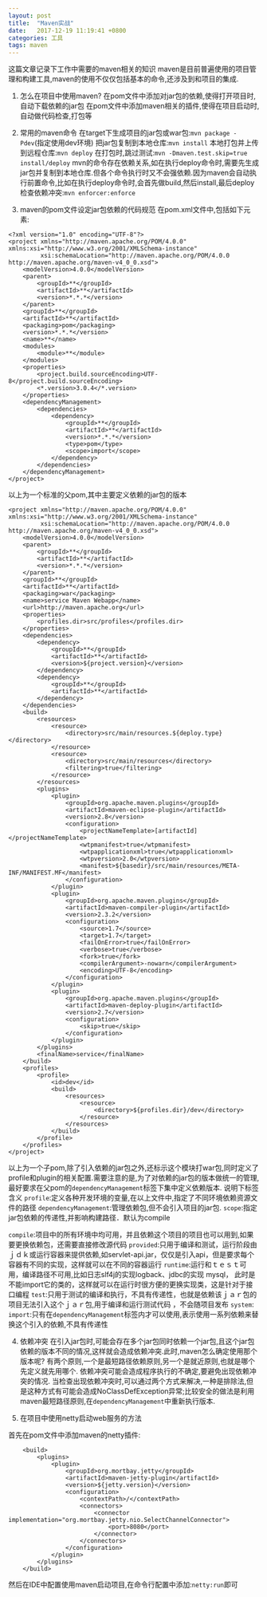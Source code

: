 ```yaml
---
layout: post
title:  "Maven实战"
date:   2017-12-19 11:19:41 +0800
categories: 工具
tags: maven
---
```


这篇文章记录下工作中需要的maven相关的知识
maven是目前普遍使用的项目管理和构建工具,maven的使用不仅仅包括基本的命令,还涉及到和项目的集成.
1. 怎么在项目中使用maven?
在pom文件中添加对jar包的依赖,使得打开项目时,自动下载依赖的jar包
在pom文件中添加maven相关的插件,使得在项目启动时,自动做代码检查,打包等


2. 常用的maven命令
在target下生成项目的jar包或war包:`mvn package -Pdev`(指定使用dev环境)
把jar包复制到本地仓库:`mvn install`
本地打包并上传到远程仓库:`mvn deploy`
在打包时,跳过测试:`mvn -Dmaven.test.skip=true install/deploy`
mvn的命令存在依赖关系,如在执行deploy命令时,需要先生成jar包并复制到本地仓库.但各个命令执行时又不会强依赖.因为maven会自动执行前置命令,比如在执行deploy命令时,会首先做build,然后install,最后deploy
检查依赖冲突:`mvn enforcer:enforce`
3. maven的pom文件设定jar包依赖的代码规范
在pom.xml文件中,包括如下元素:
~~~
<?xml version="1.0" encoding="UTF-8"?>
<project xmlns="http://maven.apache.org/POM/4.0.0" xmlns:xsi="http://www.w3.org/2001/XMLSchema-instance"
         xsi:schemaLocation="http://maven.apache.org/POM/4.0.0 http://maven.apache.org/maven-v4_0_0.xsd">
    <modelVersion>4.0.0</modelVersion>
    <parent>
        <groupId>**</groupId>
        <artifactId>**</artifactId>
        <version>*.*.*</version>
    </parent>
    <groupId>**</groupId>
    <artifactId>**</artifactId>
    <packaging>pom</packaging>
    <version>*.*.*</version>
    <name>**</name>
    <modules>
        <module>**</module>
    </modules>
    <properties>
        <project.build.sourceEncoding>UTF-8</project.build.sourceEncoding>    
        <*.version>3.0.4</*.version>    
    </properties>
    <dependencyManagement>
        <dependencies>
            <dependency>
                <groupId>**</groupId>
                <artifactId>**</artifactId>
                <version>*.*.*</version>
                <type>pom</type>
                <scope>import</scope>
            </dependency>            
        </dependencies>
    </dependencyManagement>
</project>
~~~
以上为一个标准的父pom,其中主要定义依赖的jar包的版本

~~~
<project xmlns="http://maven.apache.org/POM/4.0.0" xmlns:xsi="http://www.w3.org/2001/XMLSchema-instance"
         xsi:schemaLocation="http://maven.apache.org/POM/4.0.0 http://maven.apache.org/maven-v4_0_0.xsd">
    <modelVersion>4.0.0</modelVersion>
    <parent>
        <groupId>**</groupId>
        <artifactId>**</artifactId>
        <version>*.*.*</version>
    </parent>
    <groupId>**</groupId>
    <artifactId>**</artifactId>
    <packaging>war</packaging>
    <name>service Maven Webapp</name>
    <url>http://maven.apache.org</url>
    <properties>
        <profiles.dir>src/profiles</profiles.dir>
    </properties>
    <dependencies>
        <dependency>
            <groupId>**</groupId>
            <artifactId>**</artifactId>
            <version>${project.version}</version>
        </dependency>
        <dependency>
            <groupId>**</groupId>
            <artifactId>**</artifactId>
        </dependency>        
    </dependencies>
    <build>
        <resources>
            <resource>
                <directory>src/main/resources.${deploy.type}</directory>
            </resource>
            <resource>
                <directory>src/main/resources</directory>
                <filtering>true</filtering>
            </resource>
        </resources>
        <plugins>
            <plugin>
                <groupId>org.apache.maven.plugins</groupId>
                <artifactId>maven-eclipse-plugin</artifactId>
                <version>2.8</version>
                <configuration>
                    <projectNameTemplate>[artifactId]</projectNameTemplate>
                    <wtpmanifest>true</wtpmanifest>
                    <wtpapplicationxml>true</wtpapplicationxml>
                    <wtpversion>2.0</wtpversion>
                    <manifest>${basedir}/src/main/resources/META-INF/MANIFEST.MF</manifest>
                </configuration>
            </plugin>
            <plugin>
                <groupId>org.apache.maven.plugins</groupId>
                <artifactId>maven-compiler-plugin</artifactId>
                <version>2.3.2</version>
                <configuration>
                    <source>1.7</source>
                    <target>1.7</target>
                    <failOnError>true</failOnError>
                    <verbose>true</verbose>
                    <fork>true</fork>
                    <compilerArgument>-nowarn</compilerArgument>
                    <encoding>UTF-8</encoding>
                </configuration>
            </plugin>            
            <plugin>
                <groupId>org.apache.maven.plugins</groupId>
                <artifactId>maven-deploy-plugin</artifactId>
                <version>2.7</version>
                <configuration>
                    <skip>true</skip>
                </configuration>
            </plugin>           
        </plugins>
        <finalName>service</finalName>
    </build>
    <profiles>
        <profile>
            <id>dev</id>
            <build>
                <resources>
                    <resource>
                        <directory>${profiles.dir}/dev</directory>
                    </resource>
                </resources>
            </build>
        </profile>
    </profiles>
</project>
~~~
以上为一个子pom,除了引入依赖的jar包之外,还标示这个模块打war包,同时定义了profile和plugin的相关配置.需要注意的是,为了对依赖的jar包的版本做统一的管理,最好要求在父pom的`dependencyManagement`标签下集中定义依赖版本.
说明下标签含义
`profile`:定义各种开发环境的变量,在以上文件中,指定了不同环境依赖资源文件的路径
`dependencyManagement`:管理依赖包,但不会引入项目的jar包.
`scope`:指定jar包依赖的传递性,并影响构建路径．默认为compile
> 
`compile`:项目中的所有环境中均可用，并且依赖这个项目的项目也可以用到,如果要更换依赖包，还需要直接修改源代码
`provided`:只用于编译和测试，运行阶段由ｊｄｋ或运行容器来提供依赖,如servlet-api.jar，仅仅是引入api，但是要求每个容器有不同的实现，这样就可以在不同的容器运行
`runtime`:运行和ｔｅｓｔ可用，编译路径不可用,比如日志slf4j的实现logback、jdbc的实现 mysql， 此时是不能import它的类的，这样就可以在运行时很方便的更换实现类，这是针对于接口编程
`test`:只用于测试的编译和执行，不具有传递性，也就是依赖该ｊａｒ包的项目无法引入这个ｊａｒ包,用于编译和运行测试代码 ，不会随项目发布
`system`:
`import`:只有在`dependencyManagement`标签内才可以使用,表示使用一系列依赖来替换这个引入的依赖,不具有传递性


4. 依赖冲突
在引入jar包时,可能会存在多个jar包同时依赖一个jar包,且这个jar包依赖的版本不同的情况,这样就会造成依赖冲突.此时,maven怎么确定使用那个版本呢?
有两个原则,一个是最短路径依赖原则,另一个是就近原则,也就是哪个先定义就先用哪个.
依赖冲突可能会造成程序执行的不确定,要避免出现依赖冲突的情况.
当检查出现依赖冲突时,可以通过两个方式来解决,一种是排除法,但是这种方式有可能会造成NoClassDefException异常;比较安全的做法是利用maven最短路径原则,在`dependencyManagement`中重新执行版本.


5. 在项目中使用netty启动web服务的方法

首先在pom文件中添加maven的netty插件:
~~~
    <build>
        <plugins>
            <plugin>
                <groupId>org.mortbay.jetty</groupId>
                <artifactId>maven-jetty-plugin</artifactId>
                <version>${jetty.version}</version>
                <configuration>
                    <contextPath>/</contextPath>
                    <connectors>
                        <connector implementation="org.mortbay.jetty.nio.SelectChannelConnector">
                            <port>8080</port>
                        </connector>
                    </connectors>
                </configuration>
            </plugin>
        </plugins>
    </build>
~~~
然后在IDE中配置使用maven启动项目,在命令行配置中添加:`netty:run`即可

   

